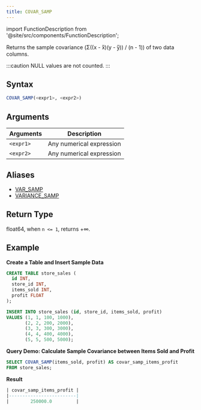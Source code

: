 ```yaml
---
title: COVAR_SAMP
---
```


import FunctionDescription from '@site/src/components/FunctionDescription';

<FunctionDescription description="Introduced or updated: v1.2.738"/>

Returns the sample covariance (Σ((x - x̅)(y - y̅)) / (n - 1)) of two data columns.

:::caution
NULL values are not counted.
:::

## Syntax

```sql
COVAR_SAMP(<expr1>, <expr2>)
```

## Arguments

| Arguments | Description              |
| --------- | ------------------------ |
| `<expr1>` | Any numerical expression |
| `<expr2>` | Any numerical expression |

## Aliases

- [VAR_SAMP](aggregate-var-samp.md)
- [VARIANCE_SAMP](aggregate-variance-samp.md)

## Return Type

float64, when `n <= 1`, returns +∞.

## Example

**Create a Table and Insert Sample Data**

```sql
CREATE TABLE store_sales (
  id INT,
  store_id INT,
  items_sold INT,
  profit FLOAT
);

INSERT INTO store_sales (id, store_id, items_sold, profit)
VALUES (1, 1, 100, 1000),
       (2, 2, 200, 2000),
       (3, 3, 300, 3000),
       (4, 4, 400, 4000),
       (5, 5, 500, 5000);
```

**Query Demo: Calculate Sample Covariance between Items Sold and Profit**

```sql
SELECT COVAR_SAMP(items_sold, profit) AS covar_samp_items_profit
FROM store_sales;
```

**Result**

```sql
| covar_samp_items_profit |
|-------------------------|
|        250000.0         |
```
